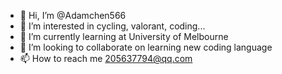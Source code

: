 - 👋 Hi, I’m @Adamchen566
- 👀 I’m interested in cycling, valorant, coding...
- 🌱 I’m currently learning at University of Melbourne
- 💞️ I’m looking to collaborate on learning new coding language
- 📫 How to reach me 205637794@qq.com
